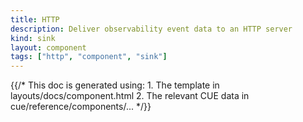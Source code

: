 ```yaml
---
title: HTTP
description: Deliver observability event data to an HTTP server
kind: sink
layout: component
tags: ["http", "component", "sink"]
---
```


{{/* This doc is generated using:
     1. The template in layouts/docs/component.html
     2. The relevant CUE data in cue/reference/components/... */}}
